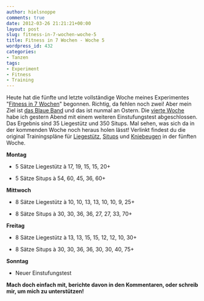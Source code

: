 ```yaml
---
author: hielsnoppe
comments: true
date: 2012-03-26 21:21:21+00:00
layout: post
slug: fitness-in-7-wochen-woche-5
title: Fitness in 7 Wochen - Woche 5
wordpress_id: 432
categories:
- Tanzen
tags:
- Experiment
- Fitness
- Training
---
```


Heute hat die fünfte und letzte vollständige Woche meines Experimentes "[Fitness in 7 Wochen](http://hielsnoppe.wordpress.com/2012/02/22/fitness-in-7-wochen/)" begonnen. Richtig, da fehlen noch zwei! Aber mein Ziel ist [das Blaue Band](http://www.blauesband-berlin.de) und das ist nunmal an Ostern. Die [vierte Woche](http://hielsnoppe.wordpress.com/2012/03/19/fitness-in-7-wochen-woche-4/) habe ich gestern Abend mit einem weiteren Einstufungstest abgeschlossen. Das Ergebnis sind 35 Liegestütz und 350 Situps. Mal sehen, was sich da in der kommenden Woche noch heraus holen lässt! Verlinkt findest du die original Trainingspläne für [Liegestütz](http://www.hundredpushups.com/week5.html), [Situps](http://www.twohundredsitups.com/week5.html) und [Kniebeugen](http://www.twohundredsquats.com/week5.html) in der fünften Woche.





<!-- more -->

**Montag**



	
  * 5 Sätze Liegestütz à 17, 19, 15, 15, 20+

	
  * 5 Sätze Situps à 54, 60, 45, 36, 60+


**Mittwoch**



	
  * 8 Sätze Liegestütz à 10, 10, 13, 13, 10, 10, 9, 25+

	
  * 8 Sätze Situps à 30, 30, 36, 36, 27, 27, 33, 70+


**Freitag**



	
  * 8 Sätze Liegestütz à 13, 13, 15, 15, 12, 12, 10, 30+

	
  * 8 Sätze Situps à 30, 30, 36, 36, 30, 30, 40, 75+


**Sonntag**



	
  * Neuer Einstufungstest


**Mach doch einfach mit, berichte davon in den Kommentaren, oder schreib mir, um mich zu unterstützen!**
